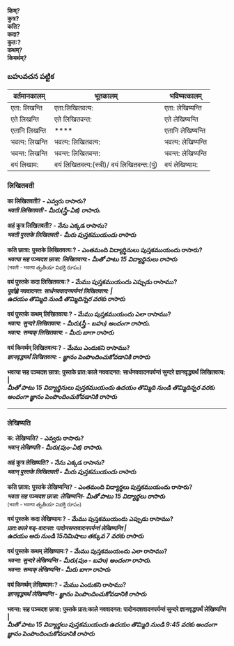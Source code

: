 **किम्?  
कुत्र?  
कति?  
कदा?  
कुत:?  
कथम्?  
किमर्थम्?** 

### బహువచన పట్టిక 

| वर्तमानकालम् | भूतकालम् | भविष्यत्कालम् |
|------------|---------|------------|
| एता: लिखन्ति | एता:लिखितवत्य: | एता: लेखिष्यन्ति |
| एते लिखन्ति | एते लिखितवन्त:  | एते लेखिष्यन्ति |
| एतानि लिखन्ति | **** | एतानि लेखिष्यन्ति |
| भवत्य: लिखन्ति | भवत्य: लिखितवत्य: | भवत्य: लेखिष्यन्ति |
| भवन्त: लिखन्ति | भवन्त: लिखितवन्त: | भवन्त: लेखिष्यन्ति |
| वयं लिखाम: | वयं लिखितवत्य:(स्त्री)/ वयं लिखितवन्त:(पुं) | वयं लेखिष्याम: |

### लिखितवती 

**का लिखितवती? - ఎవ్వరు రాసారు?  
*भवती लिखितवती - మీరు(స్త్రీ-ఏక) రాసారు.***  

**अहं कुत्र लिखितवती? - నేను ఎక్కడ రాసాను?  
*भवती पुस्तके लिखितवती - మీరు పుస్తకముయందు రాసారు***  

**कति छात्रा: पुस्तके लिखितवत्य:? - ఎంతమంది విద్యార్థినులు పుస్తకముయందు రాసారు?  
*भवत्या सह पञ्चदश छात्रा: लिखितवत्य:- మీతో పాటు 15 విద్యార్థినులు రాసారు***  
<small>(भवती - भवत्या తృతీయా విభక్తి రూపం)</small>

**वयं पुस्तके कदा लिखितवत्य:? - మేము పుస్తకముయందు ఎప్పుడు రాసాము?  
*पूर्वाह्णे नववादनत: सार्धनववादनपर्यन्तं लिखितवत्य: |  
ఉదయం తొమ్మిది నుండి తొమ్మిదిన్నర వరకు రాసారు***  

**वयं पुस्तके कथम् लिखितवत्य:? - మేము పుస్తకముయందు ఎలా రాసాము?  
*भवत्य: सुन्दरे लिखितवत्य: - మీరు(స్త్రీ - బహు) అందంగా రాసారు.  
भवत्य: सम्यक् लिखितवत्य: - మీరు బాగా రాసారు***  

**वयं किमर्थम् लिखितवत्य:? -  మేము ఎందుకని రాసాము?  
*ज्ञानवृद्ध्यर्थं लिखितवत्य: - జ్ఞానం పెంపొందించుకోవడానికి రాసారు***  

**भवत्या सह पञ्चदश छात्रा: पुस्तके प्रात:काले नववादनत: सार्धनववादनपर्यन्तं  सुन्दरे ज्ञानवृद्ध्यर्थं लिखितवत्य: |  
*మీతో పాటు 15 విద్యార్థినులు పుస్తకముయందు ఉదయం తొమ్మిది నుండి తొమ్మిదిన్నర వరకు అందంగా జ్ఞానం పెంపొందించుకోవడానికి రాసారు***  

******************
### लेखिष्यति 

**क: लेखिष्यति? - ఎవ్వరు రాసారు?  
*भवान् लेखिष्यति - మీరు(పుం-ఏక) రాసారు.***  

**अहं कुत्र लेखिष्यति? - నేను ఎక్కడ రాసాను?  
*भवान् पुस्तके लिखितवती - మీరు పుస్తకముయందు రాసారు***  

**कति छात्रा: पुस्तके लेखिष्यन्ति? - ఎంతమంది విద్యార్థలు పుస్తకముయందు రాసారు?  
*भवता सह पञ्चदश छात्रा: लेखिष्यन्ति- మీతో పాటు 15 విద్యార్థలు రాసారు***  
<small>(भवती - भवत्या తృతీయా విభక్తి రూపం)</small>

**वयं पुस्तके कदा लेखिष्याम:? - మేము పుస్తకముయందు ఎప్పుడు రాసాము?  
*प्रात:काले षड्-वादनत: पादोनसप्तवादनपर्यन्तं लेखिष्यन्ति |  
ఉదయం ఆరు నుండి 15నిమిషాలు తక్కువ 7 వరకు రాసారు***  

**वयं पुस्तके कथम् लेखिष्याम:? - మేము పుస్తకముయందు ఎలా రాసాము?  
*भवन्त: सुन्दरे लेखिष्यन्ति - మీరు(పుం - బహు) అందంగా రాసారు.  
भवन्त: सम्यक् लेखिष्यन्ति - మీరు బాగా రాసారు***  

**वयं किमर्थम् लेखिष्याम:? -  మేము ఎందుకని రాసాము?  
*ज्ञानवृद्ध्यर्थं लेखिष्यन्ति - జ్ఞానం పెంపొందించుకోవడానికి రాసారు***  

**भवन्त: सह पञ्चदश छात्रा: पुस्तके प्रात:काले नववादनत: पादोनदशवादनपर्यन्तं  सुन्दरे ज्ञानवृद्ध्यर्थं लेखिष्यन्ति |  
*మీతో పాటు 15 విద్యార్థలు పుస్తకముయందు ఉదయం తొమ్మిది నుండి 9:45 వరకు అందంగా జ్ఞానం పెంపొందించుకోవడానికి రాసారు*** 
